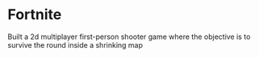 # Fortnite
Built a 2d multiplayer first-person shooter game where the objective is to survive the round inside a shrinking map
